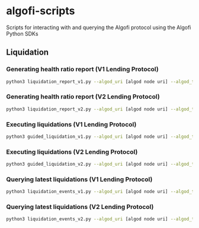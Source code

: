 # algofi-scripts
Scripts for interacting with and querying the Algofi protocol using the Algofi Python SDKs

## Liquidation

### Generating health ratio report (V1 Lending Protocol)
```bash
python3 liquidation_report_v1.py --algod_uri [algod node uri] --algod_token [algod node token] --indexer_uri [indexer node uri] --indexer_token [indexer node token] --health_ratio_threshold [health ratio threshold] --borrow_threshold [dollar borrow threshold] --csv_fpath [csv fpath]
```

### Generating health ratio report (V2 Lending Protocol)
```bash
python3 liquidation_report_v2.py --algod_uri [algod node uri] --algod_token [algod node token] --indexer_uri [indexer node uri] --indexer_token [indexer node token] --health_ratio_threshold [health ratio threshold] --borrow_threshold [dollar borrow threshold] --csv_fpath [csv fpath]
```

### Executing liquidations (V1 Lending Protocol)
```bash
python3 guided_liquidation_v1.py --algod_uri [algod node uri] --algod_token [algod node token] --indexer_uri [indexer node uri] --indexer_token [indexer node token] --env_fpath [fpath to env vars]
```

### Executing liquidations (V2 Lending Protocol)
```bash
python3 guided_liquidation_v2.py --algod_uri [algod node uri] --algod_token [algod node token] --indexer_uri [indexer node uri] --indexer_token [indexer node token] --env_fpath [fpath to env vars]
```

### Querying latest liquidations (V1 Lending Protocol)
```bash
python3 liquidation_events_v1.py --algod_uri [algod node uri] --algod_token [algod node token] --indexer_uri [indexer node uri] --indexer_token [indexer node token] --block_delta [int block lookback] --csv_fpath [csv fpath]
```

### Querying latest liquidations (V2 Lending Protocol)
```bash
python3 liquidation_events_v2.py --algod_uri [algod node uri] --algod_token [algod node token] --indexer_uri [indexer node uri] --indexer_token [indexer node token] --block_delta [int block lookback] --csv_fpath [csv fpath]
```